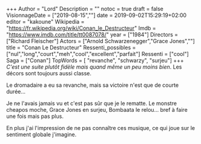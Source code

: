 +++
Author = "Lord"
Description = ""
notoc = true
draft = false
VisionnageDate = ["2019-08-15",""]
date = 2019-09-02T15:29:19+02:00
editor = "kakoune"
Wikipedia = "https://fr.wikipedia.org/wiki/Conan_le_Destructeur"
Imdb = "https://www.imdb.com/title/tt0087078/"
year = ["1984"]
Directors = ["Richard Fleischer"]
Actors = ["Arnold Schwarzenegger","Grace Jones",""]
title = "Conan Le Destructeur"
Ressenti_possibles = ["nul","long","court","meh","cool","excellent","parfait"]
Ressenti = ["cool"] 
Saga = ["Conan"]
TopWords = [  "revanche", "schwarzy", "surjeu"]
+++
*C'est une suite plutôt fidèle mais quand même un peu moins bien*.
Les décors sont toujours aussi classe.

Le dromadaire a eu sa revanche, mais sa victoire n'est que de courte durée…

Je ne l'avais jamais vu et c'est pas sûr que je le rematte.
Le monstre cheapos moche, Grace Jones en surjeu, Bombaata le relou… bref à faire une fois mais pas plus.

En plus j'ai l'impression de ne pas connaître ces musique, ce qui joue sur le sentiment globale j'imagine.

